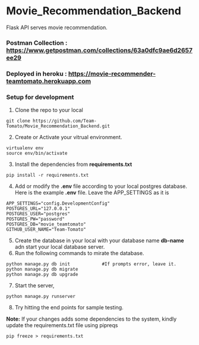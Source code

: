 # Movie_Recommendation_Backend
Flask API serves movie recommendation.

### Postman Collection : https://www.getpostman.com/collections/63a0dfc9ae6d2657ee29

### Deployed in heroku : https://movie-recommender-teamtomato.herokuapp.com

### Setup for development
1. Clone the repo to your local
``` 
git clone https://github.com/Team-Tomato/Movie_Recommendation_Backend.git
```
2. Create or Activate your vitrual environment.
```
virtualenv env
source env/bin/activate
```
3. Install the dependencies from **requirements.txt**
```
pip install -r requirements.txt
```
4. Add or modify the **.env** file according to your local postgres database. Here is the example **.env** file. Leave the APP_SETTINGS as it is 
```
APP_SETTINGS="config.DevelopmentConfig"
POSTGRES_URL="127.0.0.1"
POSTGRES_USER="postgres"
POSTGRES_PW="password"
POSTGRES_DB="movie_teamtomato"
GITHUB_USER_NAME="Team-Tomato"
```
5. Create the database in your local with your database name **db-name** adn start your local database server.
6. Run the following commands to mirate the database.
```
python manage.py db init            #If prompts error, leave it.
python manage.py db migrate
python manage.py db upgrade
```
7. Start the server,
```
python manage.py runserver
```
8. Try hitting the end points for sample testing.

**Note:**
If your changes adds some dependencies to the system, kindly update the requirements.txt file using pipreqs
```
pip freeze > requirements.txt
```

